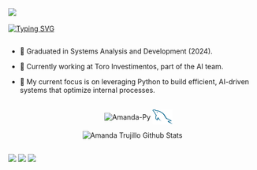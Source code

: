   <img src="https://media.discordapp.net/attachments/1011327820762464407/1400125182496084069/Copia_de_Copy_of_Blue_Pink_and_White_Modern_LinkedIn_Banner.png?ex=688b7fb0&is=688a2e30&hm=37b72d11b92d5b0d6ec0469dd0b5c78cbda6565beb9ff12feefbebfa7cae073c&=&format=webp&quality=lossless"/>
  
[![Typing SVG](https://readme-typing-svg.herokuapp.com?font=Questrial&pause=1000&color=761CC3&size=35&center=true&vCenter=true&width=1000&lines=HELLO,+WORLD!;WELCOME+TO+MY+PROFILE!;My+name+is+Amanda;I+am+from+Brazil+:%29)](https://git.io/typing-svg)

##

- 💜 Graduated in Systems Analysis and Development (2024).
- 💜 Currently working at Toro Investimentos, part of the AI team.
- 💜 My current focus is on leveraging Python to build efficient, AI-driven systems that optimize internal processes.

  <div align="center">
  <div style="display: inline_block"><br>
  <img align="center" alt="Amanda-Py" height="30" width="40" src="https://cdn.jsdelivr.net/gh/devicons/devicon@latest/icons/python/python-original.svg">
  <img align="center" alt="Amanda-MYSQL" height="30" width="40" src="https://raw.githubusercontent.com/devicons/devicon/master/icons/mysql/mysql-original.svg"> 

<div align="center">
  <img width="49%" height="195px" src="https://github-readme-stats.vercel.app/api?username=amanda-trujillo&show_icons=true&count_private=true&hide_border=true&title_color=9400D3&icon_color=9400D3&text_color=c9d1d9&bg_color=0d1117" alt="Amanda Trujillo Github Stats" /> 
</div>

##

<div> 
  <a href="https://instagram.com/programands" target="_blank"><img src="https://img.shields.io/badge/-Instagram-9400D3?style=for-the-badge&logo=instagram&logoColor=white" target="_blank"></a>
  <a href="https://www.linkedin.com/in/amanda-trujillo" target="_blank"><img src="https://img.shields.io/badge/-LinkedIn-9400D3?style=for-the-badge&logo=linkedin&logoColor=white" target="_blank"></a> 
      <a href = "mailto:amanda-trujillo@outlook.com"><img src="https://img.shields.io/badge/Microsoft_Outlook-9400D3?style=for-the-badge&logo=microsoft-outlook&logoColor=white" target="_blank"></a>
</div>
